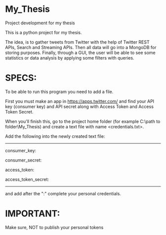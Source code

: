 # My_Thesis
Project development for my thesis

This is a python project for my thesis.

The idea, is to gather tweets from Twitter with the help of Twitter REST APIs, Search and Streaming APIs. Then all
data will go into a MongoDB for storing purposes. Finally, through a GUI, the user will be able to see some statistics or
data analysis by applying some filters with queries.


# SPECS:

To be able to run this program you need to add a file.

First you must make an app in https://apps.twitter.com/
and find your API key (consumer key) and API secret along with Access Token and Access Token Secret.

When you'll finish this, go to the project home folder (for example C:\path to folder\My_Thesis\) and create a
text file with name <credentials.txt>.

Add the following into the newly created text file:

-----------------------------------------
consumer_key:

consumer_secret:

access_token:

access_token_secret:

-----------------------------------------

and add after the ":" complete your personal credentials.

# IMPORTANT:

Make sure, NOT to publish your personal tokens
